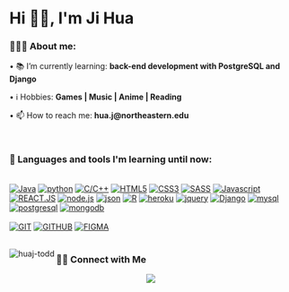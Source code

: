 <h1 align="left">Hi 👋🏽, I'm Ji Hua</h1>

<div align="left">
    <h3>👨🏽‍💻 About me:</h3>
        <p>• 📚 I’m currently learning: <b>back-end development with PostgreSQL and Django</b></p>
        <p>• ℹ️ Hobbies: <b>Games | Music  | Anime  | Reading</b></p>
        <p>• 📫 How to reach me: <b>hua.j@northeastern.edu</b></p>
</div><br>
<div>
<div>
  <h3>🧰 Languages and tools I'm learning until now:</h3><br>
    <a href="https://"><img src="https://img.shields.io/static/v1?label=&message=Java&color=%23000000&style=for-the-badge&logo=Java&logoColor=whitesmoke" alt="Java"></a>
     <a href="https://"><img src="https://img.shields.io/static/v1?label=&message=PYTHON&color=%233776AB&style=for-the-badge&logo=python&logoColor=whitesmoke" alt="python"></a>
    <a href="https://"><img src="https://img.shields.io/static/v1?label=&message=C&color=%2300599C&style=for-the-badge&logo=C&logoColor=whitesmoke" alt="C/C++"></a>
    <a href="https://"><img src="https://img.shields.io/static/v1?label=&message=HTML5&color=%23E34F26&style=for-the-badge&logo=html5&logoColor=whitesmoke" alt="HTML5"></a>
    <a href="https://"><img src="https://img.shields.io/static/v1?label=&message=CSS3&color=%231572B6&style=for-the-badge&logo=css3&logoColor=whitesmoke" alt="CSS3"></a>
    <a href="https://"><img src="https://img.shields.io/static/v1?label=&message=SASS&color=%23CC6699&style=for-the-badge&logo=sass&logoColor=whitesmoke" alt="SASS"></a>
    <a href="https://"><img src="https://img.shields.io/static/v1?label=&message=Javascript&color=%23F7DF1E&style=for-the-badge&logo=javascript&logoColor=grey" alt="Javascript"> </a>
    <a href="https://"><img src="https://img.shields.io/static/v1?label=&message=REACT.JS&color=%2361DAFB&style=for-the-badge&logo=react&logoColor=grey" alt="REACT.JS"></a>
    <a href="https://"><img src="https://img.shields.io/static/v1?label=&message=node.js&color=%23339933&style=for-the-badge&logo=node.js&logoColor=whitesmoke" alt="node.js"></a>
     <a href="https://"><img src="https://img.shields.io/static/v1?label=&message=json&color=%23000000&style=for-the-badge&logo=json&logoColor=whitesmoke" alt="json"></a>
     <a href="https://"><img src="https://img.shields.io/static/v1?label=&message=R&color=%23276DC3&style=for-the-badge&logo=R&logoColor=whitesmoke" alt="R"></a>
     <a href="https://"><img src="https://img.shields.io/static/v1?label=&message=heroku&color=%23430098&style=for-the-badge&logo=Heroku&logoColor=whitesmoke" alt="heroku"></a>
    <a href="https://"><img src="https://img.shields.io/static/v1?label=&message=jquery&color=%230769AD&style=for-the-badge&logo=Jquery&logoColor=whitesmoke" alt="jquery"></a>
        <a href="https://"><img src="https://img.shields.io/static/v1?label=&message=django&color=%23092E20&style=for-the-badge&logo=Django&logoColor=whitesmoke" alt="Django"></a>
    <a href="https://"><img src="https://img.shields.io/static/v1?label=&message=mysql&color=%234479A1&style=for-the-badge&logo=MySQL&logoColor=whitesmoke" alt="mysql"></a>
    <a href="https://"><img src="https://img.shields.io/static/v1?label=&message=postgreSQL&color=%234169E1&style=for-the-badge&logo=PostgreSQL&logoColor=whitesmoke" alt="postgresql"></a>
    <a href="https://"><img src="https://img.shields.io/static/v1?label=&message=mongodb&color=%2347A248&style=for-the-badge&logo=MongoDB&logoColor=whitesmoke" alt="mongodb"></a>
    <br><br>
    <a href="https://"><img src="https://img.shields.io/static/v1?label=&message=GIT&color=%23F05032&style=for-the-badge&logo=git&logoColor=whitesmoke" alt="GIT"></a>
    <a href="https://"><img src="https://img.shields.io/static/v1?label=&message=GITHUB&color=%23181717&style=for-the-badge&logo=github&logoColor=whitesmoke" alt="GITHUB"></a>
    <a href="https://"><img src="https://img.shields.io/static/v1?label=&message=FIGMA&color=%23552d84&style=for-the-badge&logo=figma&logoColor=whitesmoke" alt="FIGMA"></a>
</div>
</div>
<br>

<p><img align="left" src="https://github-readme-stats.vercel.app/api/top-langs?username=huaj-todd&show_icons=true&locale=en&layout=compact" alt="huaj-todd" /></p>
<div>
    <h3>🤝🏻 Connect with Me</h3>
    <div align="center">
        <a href="https://www.linkedin.com/in/ji-hua/"><img src="https://img.shields.io/badge/-Ji%20Hua-0077B5?style=flat&logo=Linkedin&logoColor=white"/></a>
    </div>
</div>
